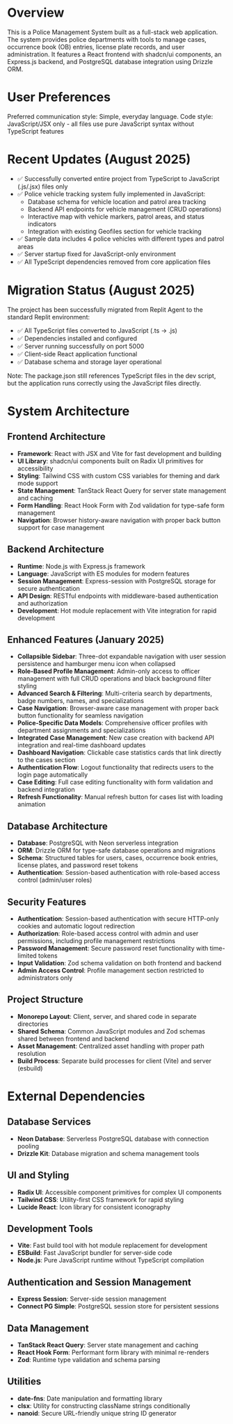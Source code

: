 # Overview

This is a Police Management System built as a full-stack web application. The system provides police departments with tools to manage cases, occurrence book (OB) entries, license plate records, and user administration. It features a React frontend with shadcn/ui components, an Express.js backend, and PostgreSQL database integration using Drizzle ORM.

# User Preferences

Preferred communication style: Simple, everyday language.
Code style: JavaScript/JSX only - all files use pure JavaScript syntax without TypeScript features

# Recent Updates (August 2025)

- ✅ Successfully converted entire project from TypeScript to JavaScript (.js/.jsx) files only
- ✅ Police vehicle tracking system fully implemented in JavaScript:
  - Database schema for vehicle location and patrol area tracking
  - Backend API endpoints for vehicle management (CRUD operations)  
  - Interactive map with vehicle markers, patrol areas, and status indicators
  - Integration with existing Geofiles section for vehicle tracking
- ✅ Sample data includes 4 police vehicles with different types and patrol areas
- ✅ Server startup fixed for JavaScript-only environment
- ✅ All TypeScript dependencies removed from core application files

# Migration Status (August 2025)

The project has been successfully migrated from Replit Agent to the standard Replit environment:
- ✅ All TypeScript files converted to JavaScript (.ts → .js)
- ✅ Dependencies installed and configured
- ✅ Server running successfully on port 5000
- ✅ Client-side React application functional
- ✅ Database schema and storage layer operational

Note: The package.json still references TypeScript files in the dev script, but the application runs correctly using the JavaScript files directly.

# System Architecture

## Frontend Architecture
- **Framework**: React with JSX and Vite for fast development and building
- **UI Library**: shadcn/ui components built on Radix UI primitives for accessibility
- **Styling**: Tailwind CSS with custom CSS variables for theming and dark mode support
- **State Management**: TanStack React Query for server state management and caching
- **Form Handling**: React Hook Form with Zod validation for type-safe form management
- **Navigation**: Browser history-aware navigation with proper back button support for case management

## Backend Architecture
- **Runtime**: Node.js with Express.js framework
- **Language**: JavaScript with ES modules for modern features
- **Session Management**: Express-session with PostgreSQL storage for secure authentication
- **API Design**: RESTful endpoints with middleware-based authentication and authorization
- **Development**: Hot module replacement with Vite integration for rapid development

## Enhanced Features (January 2025)
- **Collapsible Sidebar**: Three-dot expandable navigation with user session persistence and hamburger menu icon when collapsed
- **Role-Based Profile Management**: Admin-only access to officer management with full CRUD operations and black background filter styling
- **Advanced Search & Filtering**: Multi-criteria search by departments, badge numbers, names, and specializations
- **Case Navigation**: Browser-aware case management with proper back button functionality for seamless navigation
- **Police-Specific Data Models**: Comprehensive officer profiles with department assignments and specializations
- **Integrated Case Management**: New case creation with backend API integration and real-time dashboard updates
- **Dashboard Navigation**: Clickable case statistics cards that link directly to the cases section
- **Authentication Flow**: Logout functionality that redirects users to the login page automatically
- **Case Editing**: Full case editing functionality with form validation and backend integration
- **Refresh Functionality**: Manual refresh button for cases list with loading animation

## Database Architecture
- **Database**: PostgreSQL with Neon serverless integration
- **ORM**: Drizzle ORM for type-safe database operations and migrations
- **Schema**: Structured tables for users, cases, occurrence book entries, license plates, and password reset tokens
- **Authentication**: Session-based authentication with role-based access control (admin/user roles)

## Security Features
- **Authentication**: Session-based authentication with secure HTTP-only cookies and automatic logout redirection
- **Authorization**: Role-based access control with admin and user permissions, including profile management restrictions
- **Password Management**: Secure password reset functionality with time-limited tokens
- **Input Validation**: Zod schema validation on both frontend and backend
- **Admin Access Control**: Profile management section restricted to administrators only

## Project Structure
- **Monorepo Layout**: Client, server, and shared code in separate directories
- **Shared Schema**: Common JavaScript modules and Zod schemas shared between frontend and backend
- **Asset Management**: Centralized asset handling with proper path resolution
- **Build Process**: Separate build processes for client (Vite) and server (esbuild)

# External Dependencies

## Database Services
- **Neon Database**: Serverless PostgreSQL database with connection pooling
- **Drizzle Kit**: Database migration and schema management tools

## UI and Styling
- **Radix UI**: Accessible component primitives for complex UI components
- **Tailwind CSS**: Utility-first CSS framework for rapid styling
- **Lucide React**: Icon library for consistent iconography

## Development Tools
- **Vite**: Fast build tool with hot module replacement for development
- **ESBuild**: Fast JavaScript bundler for server-side code
- **Node.js**: Pure JavaScript runtime without TypeScript compilation

## Authentication and Session Management
- **Express Session**: Server-side session management
- **Connect PG Simple**: PostgreSQL session store for persistent sessions

## Data Management
- **TanStack React Query**: Server state management and caching
- **React Hook Form**: Performant form library with minimal re-renders
- **Zod**: Runtime type validation and schema parsing

## Utilities
- **date-fns**: Date manipulation and formatting library
- **clsx**: Utility for constructing className strings conditionally
- **nanoid**: Secure URL-friendly unique string ID generator